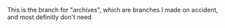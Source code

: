 This is the branch for "archives", which are branches I made on accident, and most definitly don't need
